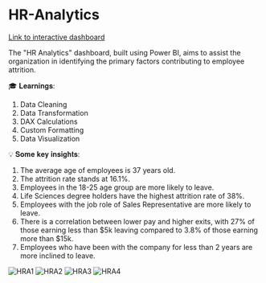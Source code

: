 
# HR-Analytics

[Link to interactive dashboard](https://app.powerbi.com/view?r=eyJrIjoiMDQwZDBkZDItZDE0ZS00ZmUyLWE0NmMtZGE3ZmRjOGIyZmYyIiwidCI6ImM2ZTU0OWIzLTVmNDUtNDAzMi1hYWU5LWQ0MjQ0ZGM1YjJjNCJ9)

The "HR Analytics" dashboard, built using Power BI, aims to assist the organization in identifying the primary factors contributing to employee attrition.

🎓 𝐋𝐞𝐚𝐫𝐧𝐢𝐧𝐠𝐬:

1. Data Cleaning
2. Data Transformation
3. DAX Calculations
4. Custom Formatting
5. Data Visualization

💡 𝐒𝐨𝐦𝐞 𝐤𝐞𝐲 𝐢𝐧𝐬𝐢𝐠𝐡𝐭𝐬:
1. The average age of employees is 37 years old.
2. The attrition rate stands at 16.1%.
3. Employees in the 18-25 age group are more likely to leave.
4. Life Sciences degree holders have the highest attrition rate of 38%.
5. Employees with the job role of Sales Representative are more likely to leave.
6. There is a correlation between lower pay and higher exits, with 27% of those earning less than $5k leaving compared to 3.8% of those earning more than $15k.
7. Employees who have been with the company for less than 2 years are more inclined to leave.

![HRA1](https://github.com/ankitpant97/HR-Analytics/assets/152053095/74468a8a-d439-44d8-93a2-f3d29c3ddf2a)
![HRA2](https://github.com/ankitpant97/HR-Analytics/assets/152053095/5ae5b194-404d-48a4-ad6d-e3bafa8d23e1)
![HRA3](https://github.com/ankitpant97/HR-Analytics/assets/152053095/66a0b3ad-833f-4ac4-bc01-5049b2f9b32a)
![HRA4](https://github.com/ankitpant97/HR-Analytics/assets/152053095/893a243b-c2b8-4667-bde0-2d718dca91cf)



   


